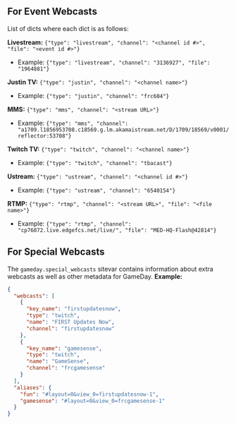 ## For Event Webcasts

List of dicts where each dict is as follows:

**Livestream:** `{"type": "livestream", "channel": "<channel id #>", "file": "<event id #>"}`
* Example: `{"type": "livestream", "channel": "3136927", "file": "1964881"}`

**Justin TV:** `{"type": "justin", "channel": "<channel name>"}`
* Example: `{"type": "justin", "channel": "frc604"}`

**MMS:** `{"type": "mms", "channel": "<stream URL>"}`
* Example: `{"type": "mms", "channel": "a1709.l1856953708.c18569.g.lm.akamaistream.net/D/1709/18569/v0001/reflector:53708"}`

**Twitch TV:** `{"type": "twitch", "channel": "<channel name>"}`
* Example: `{"type": "twitch", "channel": "tbacast"}`

**Ustream:** `{"type": "ustream", "channel": "<channel id #>"}`
* Example: `{"type": "ustream", "channel": "6540154"}`

**RTMP:** `{"type": "rtmp", "channel": "<stream URL>", "file": "<file name>"}`
* Example: `{"type": "rtmp", "channel": "cp76072.live.edgefcs.net/live/", "file": "MED-HQ-Flash@42814"}`

## For Special Webcasts
The `gameday.special_webcasts` sitevar contains information about extra webcasts as well as other metadata for GameDay.
**Example:** 
```json
{
  "webcasts": [
    {
      "key_name": "firstupdatesnow",
      "type": "twitch",
      "name": "FIRST Updates Now",
      "channel": "firstupdatesnow"
    },
    {
      "key_name": "gamesense",
      "type": "twitch",
      "name": "GameSense",
      "channel": "frcgamesense"
    }
  ],
  "aliases": {
    "fun": "#layout=0&view_0=firstupdatesnow-1",
    "gamesense": "#layout=0&view_0=frcgamesense-1"
  }
}
```
